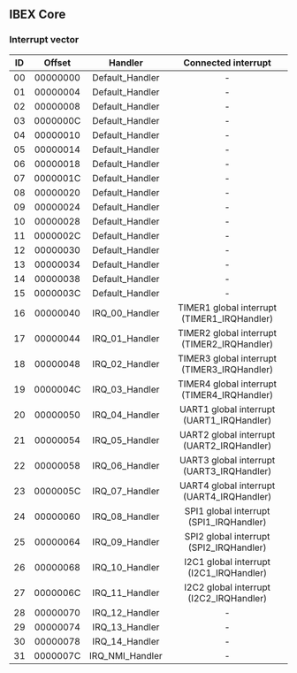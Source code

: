 ## IBEX Core

### Interrupt vector

| ID |  Offset  |     Handler     |              Connected interrupt              |
|:--:|:--------:|:---------------:|:---------------------------------------------:|
| 00 | 00000000 | Default_Handler |  -                                            |
| 01 | 00000004 | Default_Handler |  -                                            |
| 02 | 00000008 | Default_Handler |  -                                            |
| 03 | 0000000C | Default_Handler |  -                                            |
| 04 | 00000010 | Default_Handler |  -                                            |
| 05 | 00000014 | Default_Handler |  -                                            |
| 06 | 00000018 | Default_Handler |  -                                            |
| 07 | 0000001C | Default_Handler |  -                                            |
| 08 | 00000020 | Default_Handler |  -                                            |
| 09 | 00000024 | Default_Handler |  -                                            |
| 10 | 00000028 | Default_Handler |  -                                            |
| 11 | 0000002C | Default_Handler |  -                                            |
| 12 | 00000030 | Default_Handler |  -                                            |
| 13 | 00000034 | Default_Handler |  -                                            |
| 14 | 00000038 | Default_Handler |  -                                            |
| 15 | 0000003C | Default_Handler |  -                                            |
| 16 | 00000040 | IRQ_00_Handler  |  TIMER1 global interrupt (TIMER1_IRQHandler)  |
| 17 | 00000044 | IRQ_01_Handler  |  TIMER2 global interrupt (TIMER2_IRQHandler)  |
| 18 | 00000048 | IRQ_02_Handler  |  TIMER3 global interrupt (TIMER3_IRQHandler)  |
| 19 | 0000004C | IRQ_03_Handler  |  TIMER4 global interrupt (TIMER4_IRQHandler)  |
| 20 | 00000050 | IRQ_04_Handler  |  UART1 global interrupt (UART1_IRQHandler)    |
| 21 | 00000054 | IRQ_05_Handler  |  UART2 global interrupt (UART2_IRQHandler)    |
| 22 | 00000058 | IRQ_06_Handler  |  UART3 global interrupt (UART3_IRQHandler)    |
| 23 | 0000005C | IRQ_07_Handler  |  UART4 global interrupt (UART4_IRQHandler)    |
| 24 | 00000060 | IRQ_08_Handler  |  SPI1 global interrupt (SPI1_IRQHandler)      |
| 25 | 00000064 | IRQ_09_Handler  |  SPI2 global interrupt (SPI2_IRQHandler)      |
| 26 | 00000068 | IRQ_10_Handler  |  I2C1 global interrupt (I2C1_IRQHandler)      |
| 27 | 0000006C | IRQ_11_Handler  |  I2C2 global interrupt (I2C2_IRQHandler)      |
| 28 | 00000070 | IRQ_12_Handler  |  -                                            |
| 29 | 00000074 | IRQ_13_Handler  |  -                                            |
| 30 | 00000078 | IRQ_14_Handler  |  -                                            |
| 31 | 0000007C | IRQ_NMI_Handler |  -                                            |
